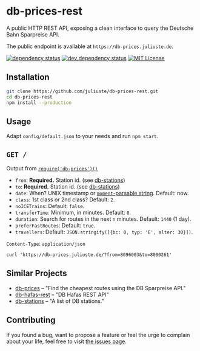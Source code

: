 # db-prices-rest

A public HTTP REST API, exposing a clean interface to query the Deutsche Bahn Sparpreise API.

The public endpoint is available at `https://db-prices.juliuste.de`.

[![dependency status](https://img.shields.io/david/juliuste/db-prices-rest.svg)](https://david-dm.org/juliuste/db-prices-rest)
[![dev dependency status](https://img.shields.io/david/dev/juliuste/db-prices-rest.svg)](https://david-dm.org/juliuste/db-prices-rest#info=devDependencies)
[![MIT License](https://img.shields.io/badge/license-MIT-black.svg)](https://opensource.org/licenses/MIT)

## Installation

```bash
git clone https://github.com/juliuste/db-prices-rest.git
cd db-prices-rest
npm install --production
```

## Usage

Adapt `config/default.json` to your needs and run `npm start`.


## `GET /`

Output from [`require('db-prices')()`](https://github.com/juliuste/db-prices)

- `from`: **Required.** Station id. (see [db-stations](https://github.com/derhuerst/db-stations/))
- `to`: **Required.** Station id. (see [db-stations](https://github.com/derhuerst/db-stations/))
- `date`: When? UNIX timestamp or [`moment`-parsable string](http://momentjs.com/docs/#/parsing/). Default: now.
- `class`: 1st class or 2nd class? Default: `2`.
- `noICETrains`: Default: `false`.
- `transferTime`: Minimum, in minutes. Default: `0`.
- `duration`: Search for routes in the next `n` minutes. Default: `1440` (1 day).
- `preferFastRoutes`: Default: `true`.
- `travellers`: Default: `JSON.stringify([{bc: 0, typ: 'E', alter: 30}])`.

`Content-Type`: `application/json`

```shell
curl 'https://db-prices.juliuste.de/?from=8096003&to=8000261'
```

## Similar Projects

- [db-prices](https://github.com/juliuste/db-prices/) – "Find the cheapest routes using the DB Sparpreise API."
- [db-hafas-rest](https://github.com/juliuste/db-hafas-rest/) – "DB Hafas REST API"
- [db-stations](https://github.com/derhuerst/db-stations/) – "A list of DB stations."

## Contributing

If you found a bug, want to propose a feature or feel the urge to complain about your life, feel free to visit [the issues page](https://github.com/juliuste/db-prices-rest/issues).

